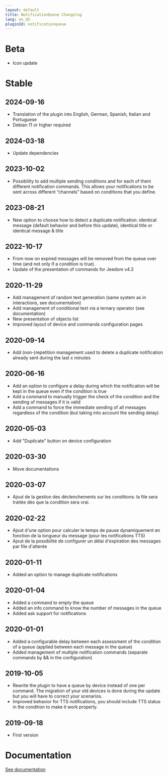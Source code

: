 ```yaml
---
layout: default
title: NotificationQueue Changelog
lang: en_US
pluginId: notificationqueue
---
```


# Beta

- Icon update

# Stable

## 2024-09-16

- Translation of the plugin into English, German, Spanish, Italian and Portuguese
- Debian 11 or higher required

## 2024-03-18

- Update dependencies

## 2023-10-02

- Possibility to add multiple sending conditions and for each of them different notification commands. This allows your notifications to be sent across different “channels” based on conditions that you define.

## 2023-08-21

- New option to choose how to detect a duplicate notification: identical message (default behavior and before this update), identical title or identical message & title

## 2022-10-17

- From now on expired messages will be removed from the queue over time (and not only if a condition is true).
- Update of the presentation of commands for Jeedom v4.3

## 2020-11-29

- Add management of random text generation (same system as in interactions, see documentation)
- Add management of conditional text via a ternary operator (see documentation)
- New presentation of objects list
- Improved layout of device and commands configuration pages

## 2020-09-14

- Add (non-)repetition management used to delete a duplicate notification already sent during the last x minutes

## 2020-06-16

- Add an option to configure a delay during which the notification will be kept in the queue even if the condition is true
- Add a command to manually trigger the check of the condition and the sending of messages if it is valid
- Add a command to force the immediate sending of all messages regardless of the condition (but taking into account the sending delay)

## 2020-05-03

- Add "Duplicate" button on device configuration

## 2020-03-30

- Move documentations

## 2020-03-07

- Ajout de la gestion des déclenchements sur les conditions: la file sera traitée dès que la condition sera vrai.

## 2020-02-22

- Ajout d'une option pour calculer le temps de pause dynamiquement en fonction de la longueur du message (pour les notifications TTS)
- Ajout de la possibilité de configurer un délai d'expiration des messages par file d'attente

## 2020-01-11

- Added an option to manage duplicate notifications

## 2020-01-04

- Added a command to empty the queue
- Added an info command to know the number of messages in the queue
- Added ask support for notifications

## 2020-01-01

- Added a configurable delay between each assessment of the condition of a queue (applied between each message in the queue)
- Added management of multiple notification commands (separate commands by && in the configuration)

## 2019-10-05

- Rewrite the plugin to have a queue by device instead of one per command. The migration of your old devices is done during the update but you will have to correct your scenarios.
- Improved behavior for TTS notifications, you should include TTS status in the condition to make it work properly.

## 2019-09-18

- First version

# Documentation

[See documentation]({{site.baseurl}}/{{page.pluginId}}/{{page.lang}})
